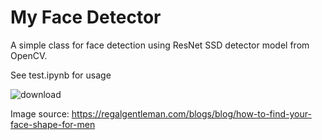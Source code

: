 # My Face Detector

A simple class for face detection using ResNet SSD detector model from OpenCV.

See test.ipynb for usage

![download](https://user-images.githubusercontent.com/95940642/228975346-11d311a3-9160-4089-aca6-2d99deae6443.png)

Image source: https://regalgentleman.com/blogs/blog/how-to-find-your-face-shape-for-men
